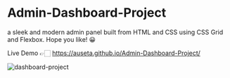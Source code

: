 # Admin-Dashboard-Project
a sleek and modern admin panel built from HTML and CSS using CSS Grid and Flexbox. Hope you like! 😀

Live Demo 👉🏻 https://auseta.github.io/Admin-Dashboard-Project/

![dashboard-project](https://user-images.githubusercontent.com/89555954/195913664-16b615eb-c8a7-403c-850f-87fc320dc7be.jpg)
